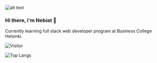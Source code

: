 ![alt text](banner.svg)

### Hi there, i'm Nebiat 👋

Currently learning full stack web developer program at Business College Helsinki.

![Visitor](https://visitor-badge.laobi.icu/badge?page_id=snebiat.snebiat)

![Top Langs](https://github-readme-stats.vercel.app/api/top-langs/?username=snebiat&layout=compact)
